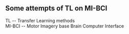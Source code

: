 ## Some attempts of TL on MI-BCI
TL -- Transfer Learning methods  
MI-BCI -- Motor Imagery base Brain Computer Interface 
